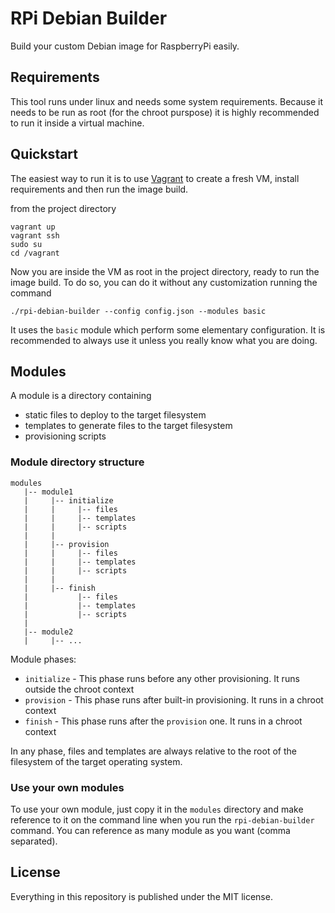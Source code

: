 # RPi Debian Builder

Build your custom Debian image for RaspberryPi easily.

## Requirements

This tool runs under linux and needs some system requirements. Because it needs to be run
as root (for the chroot purspose) it is highly recommended to run it inside a virtual machine.

## Quickstart

The easiest way to run it is to use [Vagrant](https://www.vagrantup.com/) to create a fresh VM,
install requirements and then run the image build.

from the project directory

```
vagrant up
vagrant ssh
sudo su
cd /vagrant
```

Now you are inside the VM as root in the project directory, ready to run the image build. To do
so, you can do it without any customization running the command

```
./rpi-debian-builder --config config.json --modules basic
```

It uses the `basic` module which perform some elementary configuration. It is recommended to
always use it unless you really know what you are doing.

## Modules

A module is a directory containing
 * static files to deploy to the target filesystem
 * templates to generate files to the target filesystem
 * provisioning scripts


### Module directory structure

```
modules
   |-- module1
   |     |-- initialize
   |     |     |-- files
   |     |     |-- templates
   |     |     |-- scripts
   |     |
   |     |-- provision
   |     |     |-- files
   |     |     |-- templates
   |     |     |-- scripts
   |     |
   |     |-- finish
   |           |-- files
   |           |-- templates
   |           |-- scripts
   |
   |-- module2
   |     |-- ...
```

Module phases:

 * `initialize` - This phase runs before any other provisioning. It runs outside the chroot context
 * `provision` -  This phase runs after built-in provisioning. It runs in a chroot context
 * `finish` - This phase runs after the `provision` one. It runs in a chroot context

In any phase, files and templates are always relative to the root of the filesystem of the target
operating system.


### Use your own modules

To use your own module, just copy it in the `modules` directory and make reference to it on the command
line when you run the `rpi-debian-builder` command. You can reference as many module as you want (comma
separated).


## License

Everything in this repository is published under the MIT license.
